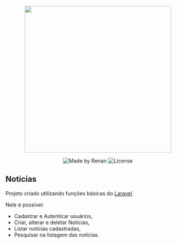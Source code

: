 <p align="center"><a href="https://laravel.com" target="_blank"><img src="https://raw.githubusercontent.com/laravel/art/master/logo-lockup/5%20SVG/2%20CMYK/1%20Full%20Color/laravel-logolockup-cmyk-red.svg" width="400"></a></p>

<p align="center">
<img src="https://img.shields.io/badge/made%20by-Renan-blue" alt="Made by Renan">
<img src="https://img.shields.io/packagist/l/laravel/framework" alt="License">
</p>

## Notícias

Projeto criado utilizando funções básicas do [Laravel](https://laravel.com).

Nele é possível:

- Cadastrar e Autenticar usuários,
- Criar, alterar e deletar Notícias,
- Listar notícias cadastradas,
- Pesquisar na listagem das notícias.
